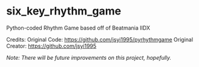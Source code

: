 # six_key_rhythm_game
Python-coded Rhythm Game based off of Beatmania IIDX

Credits:
  Original Code: https://github.com/jsyi1995/pyrhythmgame
  Original Creator: https://github.com/jsyi1995

*Note: There will be future improvements on this project, hopefully.*
